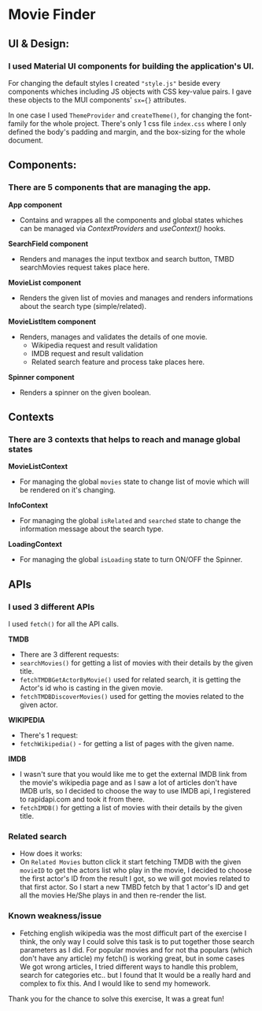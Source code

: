 # Movie Finder

## UI & Design:
### I used Material UI components for building the application's UI.
For changing the default styles I created `"style.js"` beside every components whiches including JS objects with CSS key-value pairs.
I gave these objects to the MUI components' `sx={}` attributes.

In one case I used `ThemeProvider` and `createTheme()`, for changing the font-family for the whole project. 
There's only 1 css file `index.css` where I only defined the body's padding and margin, and the box-sizing for the whole document.

## Components:
### There are 5 components that are managing the app.
**App component** 
- Contains and wrappes all the components and global states whiches can be managed via *ContextProviders* and *useContext()* hooks.

**SearchField component**
- Renders and manages the input textbox and search button, TMBD searchMovies request takes place here.

**MovieList component**
- Renders the given list of movies and manages and renders informations about the search type (simple/related).

**MovieListItem component**
- Renders, manages and validates the details of one movie.
    - Wikipedia request and result validation
    - IMDB request and result validation
    - Related search feature and process
    take places here.

**Spinner component**
- Renders a spinner on the given boolean.

## Contexts
### There are 3 contexts that helps to reach and manage global states

**MovieListContext**
- For managing the global `movies` state to change list of movie which will be rendered on it's changing.

**InfoContext**
- For managing the global `isRelated` and `searched` state to change the    information message about the search type.

**LoadingContext**
- For managing the global `isLoading` state to turn ON/OFF the Spinner.

## APIs
### I used 3 different APIs
I used `fetch()` for all the API calls.

**TMDB**
- There are 3 different requests:
 - `searchMovies()` for getting a list of movies with their details by the given title.
 - `fetchTMDBGetActorByMovie()` used for related search, it is getting the Actor's id who is casting in the given movie.  
 - `fetchTMDBDiscoverMovies()` used for getting the movies related to the given actor.

**WIKIPEDIA**
- There's 1 request:
 - `fetchWikipedia()` - for getting a list of pages with the given name.

**IMDB**
- I wasn't sure that you would like me to get the external IMDB link from the movie's wikipedia page and as I saw a lot of articles don't have IMDB urls, so I decided to choose the way to use IMDB api, I registered to rapidapi.com and took it from there.
 - `fetchIMDB()` for getting a list of movies with their details by the given title.

### Related search
- How does it works:
 - On `Related Movies` button click it start fetching TMDB with the given `movieID` to get the actors list who play in the movie, I decided to choose the first actor's ID from the result I got, so we will got movies related to that first actor. So I start a new TMBD fetch by that 1 actor's ID and get all the movies He/She plays in and then re-render the list.

### Known weakness/issue

- Fetching english wikipedia was the most difficult part of the exercise I think, the only way I could solve this task is to put together those search parameters as I did. 
For popular movies and for not tha populars (which don't have any article) my fetch() is working great, but in some cases We got wrong articles, I tried different ways to handle this problem, search for categories etc.. but I found that It would be a really hard and complex to fix this. And I would like to send my homework.

Thank you for the chance to solve this exercise, It was a great fun! 